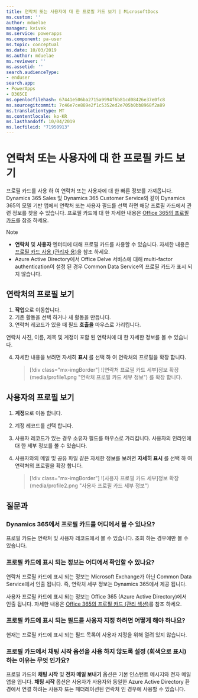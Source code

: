 ```yaml
---
title: 연락처 또는 사용자에 대 한 프로필 카드 보기 | MicrosoftDocs
ms.custom: ''
author: mduelae
manager: kvivek
ms.service: powerapps
ms.component: pa-user
ms.topic: conceptual
ms.date: 10/03/2019
ms.author: mduelae
ms.reviewer: ''
ms.assetid: ''
search.audienceType:
- enduser
search.app:
- PowerApps
- D365CE
ms.openlocfilehash: 67441e506ba2715a9994f6b81cd08426e37e0fc8
ms.sourcegitcommit: 7c46e7ce889e2f1c5352ed2e705b0bb8968f2a89
ms.translationtype: MT
ms.contentlocale: ko-KR
ms.lasthandoff: 10/04/2019
ms.locfileid: "71950913"
---
```

# <a name="view-the-profile-card-for-a-contact-or-user"></a>연락처 또는 사용자에 대 한 프로필 카드 보기

프로필 카드를 사용 하 여 연락처 또는 사용자에 대 한 빠른 정보를 가져옵니다. Dynamics 365 Sales 및 Dynamics 365 Customer Service와 같이 Dynamics 365의 모델 기반 앱에서 연락처 또는 사용자 필드를 선택 하면 해당 프로필 카드에서 관련 정보를 찾을 수 있습니다. 프로필 카드에 대 한 자세한 내용은 [Office 365의 프로필 카드](https://support.office.com/en-us/article/Profile-cards-in-Office-365-e80f931f-5fc4-4a59-ba6e-c1e35a85b501)를 참조 하세요.

> [!NOTE]
>  - **연락처** 및 **사용자** 엔터티에 대해 프로필 카드를 사용할 수 있습니다. 자세한 내용은 [프로필 카드 사용 (관리자 용)](https://docs.microsoft.com/en-us/dynamics365/customer-engagement/admin/enable-profile-card)을 참조 하세요.
>  - Azure Active Directory에서 Office Delve 서비스에 대해 multi-factor authentication이 설정 된 경우 Common Data Service의 프로필 카드가 표시 되지 않습니다.

## <a name="view-a-contacts-profile"></a>연락처의 프로필 보기

1.  **작업**으로 이동합니다.
2.  기존 활동을 선택 하거나 새 활동을 만듭니다.
3.  연락처 레코드가 있을 때 필드 **호출을** 마우스로 가리킵니다. 

연락처 사진, 이름, 제목 및 계정이 포함 된 연락처에 대 한 자세한 정보를 볼 수 있습니다.

4. 자세한 내용을 보려면 자세히 **표시** 를 선택 하 여 연락처의 프로필을 확장 합니다.
 
    > [!div class="mx-imgBorder"] 
    > ![연락처 프로필 카드 세부]정보 확장(media/profile1.png "연락처 프로필 카드 세부 정보") 를 확장 합니다.
   
 ## <a name="view-a-users-profile"></a>사용자의 프로필 보기
 
1.  **계정**으로 이동 합니다.
2.  계정 레코드를 선택 합니다.
3.  사용자 레코드가 있는 경우 소유자 필드를 마우스로 가리킵니다. 사용자의 인라인에 대 한 세부 정보를 볼 수 있습니다.
4.  사용자와의 메일 및 공유 파일 같은 자세한 정보를 보려면 **자세히 표시** 를 선택 하 여 연락처의 프로필을 확장 합니다.
 
    > [!div class="mx-imgBorder"] 
    > ![사용자 프로필 카드 세부]정보 확장(media/profile2.png "사용자 프로필 카드 세부 정보")


 ## <a name="faqs"></a>질문과
 
### <a name="where-can-i-see-profile-cards-in-dynamics-365"></a>Dynamics 365에서 프로필 카드를 어디에서 볼 수 있나요?
프로필 카드는 연락처 및 사용자 레코드에서 볼 수 있습니다. 조회 하는 경우에만 볼 수 있습니다.

### <a name="where-is-information-shown-in-the-profile-card-coming-from"></a>프로필 카드에 표시 되는 정보는 어디에서 확인할 수 있나요?
연락처 프로필 카드에 표시 되는 정보는 Microsoft Exchange가 아닌 Common Data Service에서 인출 됩니다. 즉, 연락처 세부 정보는 Dynamics 365에서 제공 됩니다.

사용자 프로필 카드에 표시 되는 정보는 Office 365 (Azure Active Directory)에서 인출 됩니다. 자세한 내용은 [Office 365의 프로필 카드 (관리 섹션)](https://support.office.com/en-us/article/Profile-cards-in-Office-365-e80f931f-5fc4-4a59-ba6e-c1e35a85b501)를 참조 하세요.

### <a name="how-can-i-customize-the-fields-shown-on-the-profile-card"></a>프로필 카드에 표시 되는 필드를 사용자 지정 하려면 어떻게 해야 하나요?
현재는 프로필 카드에 표시 되는 필드 목록이 사용자 지정을 위해 열려 있지 않습니다.

### <a name="why-is-the-start-chat-option-on-the-profile-card-disabled-greyed-out"></a>프로필 카드에서 **채팅 시작** 옵션을 사용 하지 않도록 설정 (회색으로 표시) 하는 이유는 무엇 인가요?
프로필 카드의 **채팅 시작** 및 **전자 메일 보내기** 옵션은 기본 인스턴트 메시지와 전자 메일 앱을 엽니다. **채팅 시작** 옵션은 사용자가 사용자와 동일한 Azure Active Directory 환경에서 연결 하려는 사용자 또는 페더레이션된 연락처 인 경우에 사용할 수 있습니다.


  
